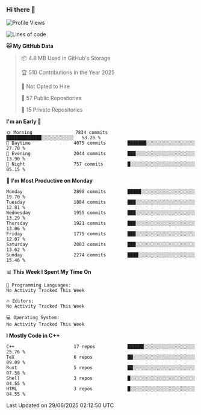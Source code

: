 ### Hi there 👋

<!--
**SemenMartynov/SemenMartynov** is a ✨ _special_ ✨ repository because its `README.md` (this file) appears on your GitHub profile.

Here are some ideas to get you started:

- 🔭 I’m currently working on ...
- 🌱 I’m currently learning ...
- 👯 I’m looking to collaborate on ...
- 🤔 I’m looking for help with ...
- 💬 Ask me about ...
- 📫 How to reach me: ...
- 😄 Pronouns: ...
- ⚡ Fun fact: ...
-->

<!--START_SECTION:waka-->
![Profile Views](http://img.shields.io/badge/Profile%20Views-0-blue)

![Lines of code](https://img.shields.io/badge/From%20Hello%20World%20I%27ve%20Written-7.7%20million%20lines%20of%20code-blue)

**🐱 My GitHub Data** 

> 📦 4.8 MB Used in GitHub's Storage 
 > 
> 🏆 510 Contributions in the Year 2025
 > 
> 🚫 Not Opted to Hire
 > 
> 📜 57 Public Repositories 
 > 
> 🔑 15 Private Repositories 
 > 
**I'm an Early 🐤** 

```text
🌞 Morning                7834 commits        █████████████░░░░░░░░░░░░   53.26 % 
🌆 Daytime                4075 commits        ███████░░░░░░░░░░░░░░░░░░   27.70 % 
🌃 Evening                2044 commits        ███░░░░░░░░░░░░░░░░░░░░░░   13.90 % 
🌙 Night                  757 commits         █░░░░░░░░░░░░░░░░░░░░░░░░   05.15 % 
```
📅 **I'm Most Productive on Monday** 

```text
Monday                   2898 commits        █████░░░░░░░░░░░░░░░░░░░░   19.70 % 
Tuesday                  1884 commits        ███░░░░░░░░░░░░░░░░░░░░░░   12.81 % 
Wednesday                1955 commits        ███░░░░░░░░░░░░░░░░░░░░░░   13.29 % 
Thursday                 1921 commits        ███░░░░░░░░░░░░░░░░░░░░░░   13.06 % 
Friday                   1775 commits        ███░░░░░░░░░░░░░░░░░░░░░░   12.07 % 
Saturday                 2003 commits        ███░░░░░░░░░░░░░░░░░░░░░░   13.62 % 
Sunday                   2274 commits        ████░░░░░░░░░░░░░░░░░░░░░   15.46 % 
```


📊 **This Week I Spent My Time On** 

```text
💬 Programming Languages: 
No Activity Tracked This Week

🔥 Editors: 
No Activity Tracked This Week

💻 Operating System: 
No Activity Tracked This Week
```

**I Mostly Code in C++** 

```text
C++                      17 repos            ██████░░░░░░░░░░░░░░░░░░░   25.76 % 
TeX                      6 repos             ██░░░░░░░░░░░░░░░░░░░░░░░   09.09 % 
Rust                     5 repos             ██░░░░░░░░░░░░░░░░░░░░░░░   07.58 % 
Shell                    3 repos             █░░░░░░░░░░░░░░░░░░░░░░░░   04.55 % 
HTML                     3 repos             █░░░░░░░░░░░░░░░░░░░░░░░░   04.55 % 
```




 Last Updated on 29/06/2025 02:12:50 UTC
<!--END_SECTION:waka-->